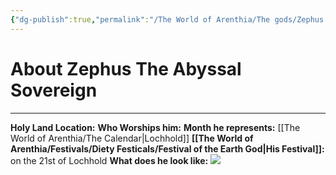 ```yaml
---
{"dg-publish":true,"permalink":"/The World of Arenthia/The gods/Zephus The Abyssal Sovereign/","tags":["Diety","Water"]}
---
```


# About Zephus The Abyssal Sovereign 
---
**Holy Land Location:** 
**Who Worships him:** 
**Month he represents:** [[The World of Arenthia/The Calendar\|Lochhold]]
**[[The World of Arenthia/Festivals/Diety Festicals/Festival of the Earth God\|His Festival]]:** on the 21st of Lochhold
**What does he look like:** 
![](https://i.pinimg.com/736x/79/17/b1/7917b15af9aa2ba563b7a5b3ee92c28e.jpg)